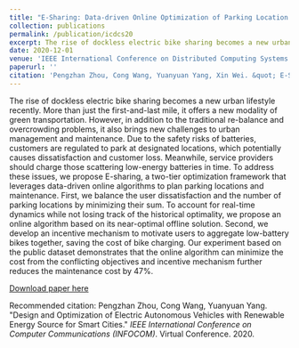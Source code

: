 ```yaml
---
title: "E-Sharing: Data-driven Online Optimization of Parking Location Placement for Dockless Electric Bike Sharing"
collection: publications
permalink: /publication/icdcs20
excerpt: The rise of dockless electric bike sharing becomes a new urban lifestyle recently. More than just the first-and-last mile, it offers a new modality of green transportation. However, in addition to the traditional re-balance and overcrowding problems, it also brings new challenges to urban management and maintenance. Due to the safety risks of batteries, customers are regulated to park at designated locations, which potentially causes dissatisfaction and customer loss. Meanwhile, service providers should charge those scattering low-energy batteries in time. To address these issues, we propose E-sharing, a two-tier optimization framework that leverages data-driven online algorithms to plan parking locations and maintenance. First, we balance the user dissatisfaction and the number of parking locations by minimizing their sum. To account for real-time dynamics while not losing track of the historical optimality, we propose an online algorithm based on its near-optimal offline solution. Second, we develop an incentive mechanism to motivate users to aggregate low-battery bikes together, saving the cost of bike charging. Our experiment based on the public dataset demonstrates that the online algorithm can minimize the cost from the conflicting objectives and incentive mechanism further reduces the maintenance cost by 47%.
date: 2020-12-01
venue: 'IEEE International Conference on Distributed Computing Systems (ICDCS)'
paperurl: ''
citation: 'Pengzhan Zhou, Cong Wang, Yuanyuan Yang, Xin Wei. &quot; E-Sharing: Data-driven Online Optimization of Parking Location Placement for Dockless Electric Bike Sharing.&quot; <i>IEEE International Conference on Distributed Computing Systems (ICDCS)</i>, pp. 474-484, 2020.[Download paper here](https://ieeexplore.ieee.org/document/9355806)'
---
```

The rise of dockless electric bike sharing becomes a new urban lifestyle recently. More than just the first-and-last mile, it offers a new modality of green transportation. However, in addition to the traditional re-balance and overcrowding problems, it also brings new challenges to urban management and maintenance. Due to the safety risks of batteries, customers are regulated to park at designated locations, which potentially causes dissatisfaction and customer loss. Meanwhile, service providers should charge those scattering low-energy batteries in time. To address these issues, we propose E-sharing, a two-tier optimization framework that leverages data-driven online algorithms to plan parking locations and maintenance. First, we balance the user dissatisfaction and the number of parking locations by minimizing their sum. To account for real-time dynamics while not losing track of the historical optimality, we propose an online algorithm based on its near-optimal offline solution. Second, we develop an incentive mechanism to motivate users to aggregate low-battery bikes together, saving the cost of bike charging. Our experiment based on the public dataset demonstrates that the online algorithm can minimize the cost from the conflicting objectives and incentive mechanism further reduces the maintenance cost by 47%.

[Download paper here](https://ieeexplore.ieee.org/document/9355806)

Recommended citation: Pengzhan Zhou, Cong Wang, Yuanyuan Yang. "Design and Optimization of Electric Autonomous Vehicles with Renewable Energy Source for Smart Cities." <i>IEEE International Conference on Computer Communications (INFOCOM)</i>. Virtual Conference. 2020.
